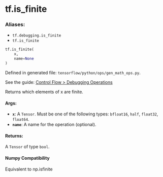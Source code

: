 <div itemscope itemtype="http://developers.google.com/ReferenceObject">
<meta itemprop="name" content="tf.is_finite" />
</div>

# tf.is_finite

### Aliases:

* `tf.debugging.is_finite`
* `tf.is_finite`

``` python
tf.is_finite(
    x,
    name=None
)
```



Defined in generated file: `tensorflow/python/ops/gen_math_ops.py`.

See the guide: [Control Flow > Debugging Operations](../../../api_guides/python/control_flow_ops.md#Debugging_Operations)

Returns which elements of x are finite.



#### Args:

* <b>`x`</b>: A `Tensor`. Must be one of the following types: `bfloat16`, `half`, `float32`, `float64`.
* <b>`name`</b>: A name for the operation (optional).


#### Returns:

A `Tensor` of type `bool`.

#### Numpy Compatibility
Equivalent to np.isfinite


